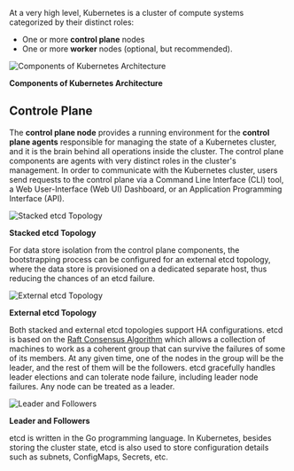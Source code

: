 
At a very high level, Kubernetes is a cluster of compute systems categorized by their distinct roles:

-   One or more **control plane** nodes
-   One or more **worker** nodes (optional, but recommended).

![Components of Kubernetes Architecture](https://courses.edx.org/assets/courseware/v1/524d69e2587d4a25ce96fdd0bd51eb06/asset-v1:LinuxFoundationX+LFS158x+1T2022+type@asset+block/Components_of_Kubernetes_Architecture.png)

**Components of Kubernetes Architecture**

## Controle Plane

The **control plane node** provides a running environment for the **control plane agents** responsible for managing the state of a Kubernetes cluster, and it is the brain behind all operations inside the cluster. The control plane components are agents with very distinct roles in the cluster's management. In order to communicate with the Kubernetes cluster, users send requests to the control plane via a Command Line Interface (CLI) tool, a Web User-Interface (Web UI) Dashboard, or an Application Programming Interface (API).

![Stacked etcd Topology](https://courses.edx.org/assets/courseware/v1/de93f27f3cf43ffecf1bd32ac7b0eee9/asset-v1:LinuxFoundationX+LFS158x+1T2022+type@asset+block/Stacked_etcd_topology.png)

**Stacked etcd Topology**

For data store isolation from the control plane components, the bootstrapping process can be configured for an external etcd topology, where the data store is provisioned on a dedicated separate host, thus reducing the chances of an etcd failure.

![External etcd Topology](https://courses.edx.org/assets/courseware/v1/4e5258a38354c2d18fc66321c73416e1/asset-v1:LinuxFoundationX+LFS158x+1T2022+type@asset+block/External_etcd_topology.png)

**External etcd Topology**

Both stacked and external etcd topologies support HA configurations. etcd is based on the [Raft Consensus Algorithm](https://web.stanford.edu/~ouster/cgi-bin/papers/raft-atc14) which allows a collection of machines to work as a coherent group that can survive the failures of some of its members. At any given time, one of the nodes in the group will be the leader, and the rest of them will be the followers. etcd gracefully handles leader elections and can tolerate node failure, including leader node failures. Any node can be treated as a leader. 

![Leader and Followers](https://courses.edx.org/assets/courseware/v1/7bfd48e669933e86a5aa40033e18904b/asset-v1:LinuxFoundationX+LFS158x+1T2022+type@asset+block/Leader_and_Followers.png)

**Leader and Followers**

etcd is written in the Go programming language. In Kubernetes, besides storing the cluster state, etcd is also used to store configuration details such as subnets, ConfigMaps, Secrets, etc.